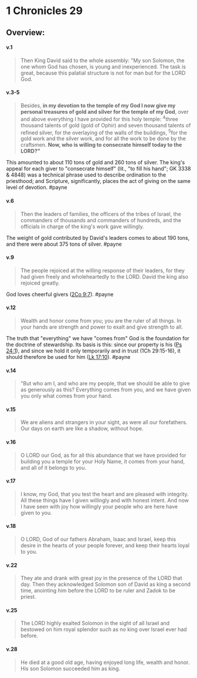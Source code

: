 # 1 Chronicles 29

## Overview:


#### v.1
>Then King David said to the whole assembly: "My son Solomon, the one whom God has chosen, is young and inexperienced. The task is great, because this palatial structure is not for man but for the LORD God.

#### v.3-5
>Besides, **in my devotion to the temple of my God I now give my personal treasures of gold and silver for the temple of my God**, over and above everything I have provided for this holy temple: <sup>4</sup>three thousand talents of gold (gold of Ophir) and seven thousand talents of refined silver, for the overlaying of the walls of the buildings, <sup>5</sup>for the gold work and the silver work, and for all the work to be done by the craftsmen. **Now, who is willing to consecrate himself today to the LORD?"**

This amounted to about 110 tons of gold and 260 tons of silver.
The king's appeal for each giver to "consecrate himself" (lit., "to fill his hand"; GK 3338 & 4848) was a technical phrase used to describe ordination to the priesthood; and Scripture, significantly, places the act of giving on the same level of devotion.
#payne

#### v.6
>Then the leaders of families, the officers of the tribes of Israel, the commanders of thousands and commanders of hundreds, and the officials in charge of the king's work gave willingly.

The weight of gold contributed by David's leaders comes to about 190 tons, and there were about 375 tons of silver.
#payne 

#### v.9
>The people rejoiced at the willing response of their leaders, for they had given freely and wholeheartedly to the LORD. David the king also rejoiced greatly.

God loves cheerful givers ([2Co 9:7](2Cor9#v.7)).
#payne 

#### v.12
>Wealth and honor come from you; you are the ruler of all things. In your hands are strength and power to exalt and give strength to all.

The truth that "everything" we have "comes from" God is the foundation for the doctrine of stewardship. Its basis is this: since our property is his ([Ps 24:1](Psalm24.md#v.1)), and since we hold it only temporarily and in trust (1Ch 29:15-16), it should therefore be used for him ([Lk 17:10](Luke17#v.10)).
#payne 

#### v.14
>"But who am I, and who are my people, that we should be able to give as generously as this? Everything comes from you, and we have given you only what comes from your hand.

#### v.15
>We are aliens and strangers in your sight, as were all our forefathers. Our days on earth are like a shadow, without hope.

#### v.16
>O LORD our God, as for all this abundance that we have provided for building you a temple for your Holy Name, it comes from your hand, and all of it belongs to you.

#### v.17
>I know, my God, that you test the heart and are pleased with integrity. All these things have I given willingly and with honest intent. And now I have seen with joy how willingly your people who are here have given to you.

#### v.18
>O LORD, God of our fathers Abraham, Isaac and Israel, keep this desire in the hearts of your people forever, and keep their hearts loyal to you.

#### v.22
>They ate and drank with great joy in the presence of the LORD that day. Then they acknowledged Solomon son of David as king a second time, anointing him before the LORD to be ruler and Zadok to be priest.

#### v.25
>The LORD highly exalted Solomon in the sight of all Israel and bestowed on him royal splendor such as no king over Israel ever had before.

#### v.28
>He died at a good old age, having enjoyed long life, wealth and honor. His son Solomon succeeded him as king.

